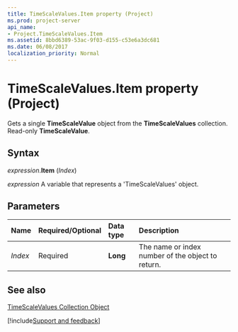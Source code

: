```yaml
---
title: TimeScaleValues.Item property (Project)
ms.prod: project-server
api_name:
- Project.TimeScaleValues.Item
ms.assetid: 8bbd6389-53ac-9f03-d155-c53e6a3dc681
ms.date: 06/08/2017
localization_priority: Normal
---
```



# TimeScaleValues.Item property (Project)

Gets a single  **TimeScaleValue** object from the **TimeScaleValues** collection. Read-only **TimeScaleValue**.


## Syntax

_expression_.**Item** (_Index_)

_expression_ A variable that represents a 'TimeScaleValues' object.


## Parameters



|Name|Required/Optional|Data type|Description|
|:-----|:-----|:-----|:-----|
| _Index_|Required|**Long**|The name or index number of the object to return.|

## See also


[TimeScaleValues Collection Object](Project.timescalevalues.md)

[!include[Support and feedback](~/includes/feedback-boilerplate.md)]